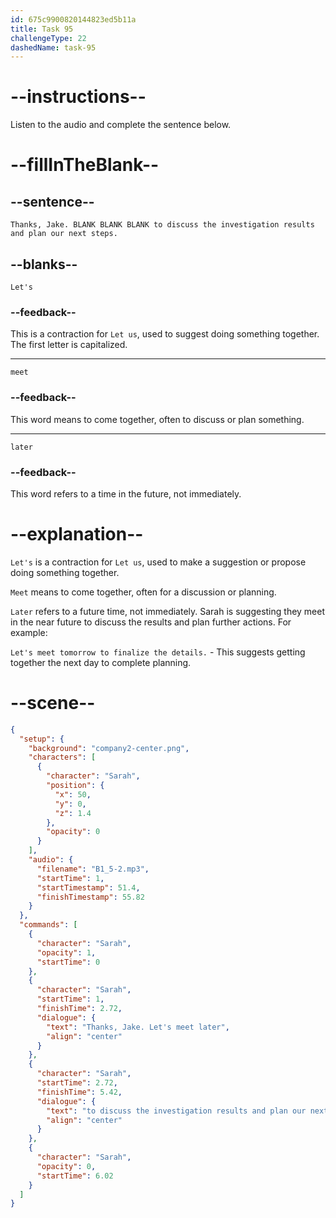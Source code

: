 ```yaml
---
id: 675c9900820144823ed5b11a
title: Task 95
challengeType: 22
dashedName: task-95
---
```

<!-- (Audio) Sarah: Thanks, Jake. Let's meet later to discuss the investigation results and plan our next steps. -->

# --instructions--

Listen to the audio and complete the sentence below.

# --fillInTheBlank--

## --sentence--

`Thanks, Jake. BLANK BLANK BLANK to discuss the investigation results and plan our next steps.`

## --blanks--

`Let's`

### --feedback--

This is a contraction for `Let us`, used to suggest doing something together. The first letter is capitalized.

---

`meet`

### --feedback--

This word means to come together, often to discuss or plan something.

---

`later`

### --feedback--

This word refers to a time in the future, not immediately.

# --explanation--

`Let's` is a contraction for `Let us`, used to make a suggestion or propose doing something together. 

`Meet` means to come together, often for a discussion or planning.  

`Later` refers to a future time, not immediately. Sarah is suggesting they meet in the near future to discuss the results and plan further actions. For example:

`Let's meet tomorrow to finalize the details.` - This suggests getting together the next day to complete planning. 

# --scene--

```json
{
  "setup": {
    "background": "company2-center.png",
    "characters": [
      {
        "character": "Sarah",
        "position": {
          "x": 50,
          "y": 0,
          "z": 1.4
        },
        "opacity": 0
      }
    ],
    "audio": {
      "filename": "B1_5-2.mp3",
      "startTime": 1,
      "startTimestamp": 51.4,
      "finishTimestamp": 55.82
    }
  },
  "commands": [
    {
      "character": "Sarah",
      "opacity": 1,
      "startTime": 0
    },
    {
      "character": "Sarah",
      "startTime": 1,
      "finishTime": 2.72,
      "dialogue": {
        "text": "Thanks, Jake. Let's meet later",
        "align": "center"
      }
    },
    {
      "character": "Sarah",
      "startTime": 2.72,
      "finishTime": 5.42,
      "dialogue": {
        "text": "to discuss the investigation results and plan our next steps.",
        "align": "center"
      }
    },
    {
      "character": "Sarah",
      "opacity": 0,
      "startTime": 6.02
    }
  ]
}
```
